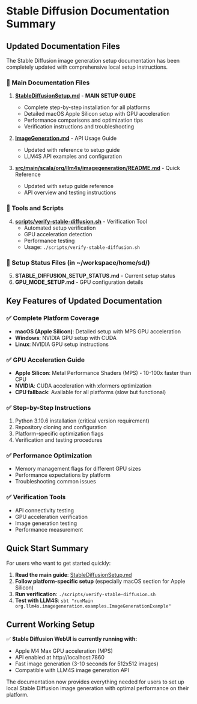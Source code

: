 # Stable Diffusion Documentation Summary

## Updated Documentation Files

The Stable Diffusion image generation setup documentation has been completely updated with comprehensive local setup instructions.

### 📖 Main Documentation Files

1. **[StableDiffusionSetup.md](StableDiffusionSetup.md)** - **MAIN SETUP GUIDE**
   - Complete step-by-step installation for all platforms
   - Detailed macOS Apple Silicon setup with GPU acceleration
   - Performance comparisons and optimization tips
   - Verification instructions and troubleshooting

2. **[ImageGeneration.md](ImageGeneration.md)** - API Usage Guide
   - Updated with reference to setup guide
   - LLM4S API examples and configuration

3. **[src/main/scala/org/llm4s/imagegeneration/README.md](../src/main/scala/org/llm4s/imagegeneration/README.md)** - Quick Reference
   - Updated with setup guide reference
   - API overview and testing instructions

### 🔧 Tools and Scripts

4. **[scripts/verify-stable-diffusion.sh](../scripts/verify-stable-diffusion.sh)** - Verification Tool
   - Automated setup verification
   - GPU acceleration detection
   - Performance testing
   - Usage: `./scripts/verify-stable-diffusion.sh`

### 📁 Setup Status Files (in ~/workspace/home/sd/)

5. **STABLE_DIFFUSION_SETUP_STATUS.md** - Current setup status
6. **GPU_MODE_SETUP.md** - GPU configuration details

## Key Features of Updated Documentation

### ✅ Complete Platform Coverage
- **macOS (Apple Silicon)**: Detailed setup with MPS GPU acceleration
- **Windows**: NVIDIA GPU setup with CUDA
- **Linux**: NVIDIA GPU setup instructions

### ✅ GPU Acceleration Guide
- **Apple Silicon**: Metal Performance Shaders (MPS) - 10-100x faster than CPU
- **NVIDIA**: CUDA acceleration with xformers optimization
- **CPU fallback**: Available for all platforms (slow but functional)

### ✅ Step-by-Step Instructions
1. Python 3.10.6 installation (critical version requirement)
2. Repository cloning and configuration  
3. Platform-specific optimization flags
4. Verification and testing procedures

### ✅ Performance Optimization
- Memory management flags for different GPU sizes
- Performance expectations by platform
- Troubleshooting common issues

### ✅ Verification Tools
- API connectivity testing
- GPU acceleration verification
- Image generation testing
- Performance measurement

## Quick Start Summary

For users who want to get started quickly:

1. **Read the main guide**: [StableDiffusionSetup.md](StableDiffusionSetup.md)
2. **Follow platform-specific setup** (especially macOS section for Apple Silicon)
3. **Run verification**: `./scripts/verify-stable-diffusion.sh`
4. **Test with LLM4S**: `sbt "runMain org.llm4s.imagegeneration.examples.ImageGenerationExample"`

## Current Working Setup

✅ **Stable Diffusion WebUI is currently running with:**
- Apple M4 Max GPU acceleration (MPS)
- API enabled at http://localhost:7860
- Fast image generation (3-10 seconds for 512x512 images)
- Compatible with LLM4S image generation API

The documentation now provides everything needed for users to set up local Stable Diffusion image generation with optimal performance on their platform.